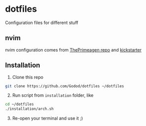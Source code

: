 # dotfiles
Configuration files for different stuff

## nvim
nvim configuration comes from [ThePrimeagen repo](https://github.com/ThePrimeagen/init.lua/tree/master) and [kickstarter](https://github.com/nvim-lua/kickstart.nvim/tree/master)

## Installation
1. Clone this repo
```bash
git clone https://github.com/Godod/dotfiles ~/dotfiles
```
2. Run script from `installation` folder, like
```bash
cd ~/dotfiles
./installation/arch.sh
```
3. Re-open your terminal and use it ;)
